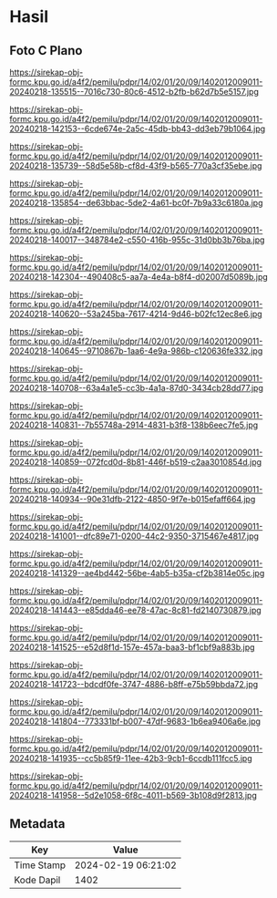# Hasil

## Foto C Plano

https://sirekap-obj-formc.kpu.go.id/a4f2/pemilu/pdpr/14/02/01/20/09/1402012009011-20240218-135515--7016c730-80c6-4512-b2fb-b62d7b5e5157.jpg

https://sirekap-obj-formc.kpu.go.id/a4f2/pemilu/pdpr/14/02/01/20/09/1402012009011-20240218-142153--6cde674e-2a5c-45db-bb43-dd3eb79b1064.jpg

https://sirekap-obj-formc.kpu.go.id/a4f2/pemilu/pdpr/14/02/01/20/09/1402012009011-20240218-135739--58d5e58b-cf8d-43f9-b565-770a3cf35ebe.jpg

https://sirekap-obj-formc.kpu.go.id/a4f2/pemilu/pdpr/14/02/01/20/09/1402012009011-20240218-135854--de63bbac-5de2-4a61-bc0f-7b9a33c6180a.jpg

https://sirekap-obj-formc.kpu.go.id/a4f2/pemilu/pdpr/14/02/01/20/09/1402012009011-20240218-140017--348784e2-c550-416b-955c-31d0bb3b76ba.jpg

https://sirekap-obj-formc.kpu.go.id/a4f2/pemilu/pdpr/14/02/01/20/09/1402012009011-20240218-142304--490408c5-aa7a-4e4a-b8f4-d02007d5089b.jpg

https://sirekap-obj-formc.kpu.go.id/a4f2/pemilu/pdpr/14/02/01/20/09/1402012009011-20240218-140620--53a245ba-7617-4214-9d46-b02fc12ec8e6.jpg

https://sirekap-obj-formc.kpu.go.id/a4f2/pemilu/pdpr/14/02/01/20/09/1402012009011-20240218-140645--9710867b-1aa6-4e9a-986b-c120636fe332.jpg

https://sirekap-obj-formc.kpu.go.id/a4f2/pemilu/pdpr/14/02/01/20/09/1402012009011-20240218-140708--63a4a1e5-cc3b-4a1a-87d0-3434cb28dd77.jpg

https://sirekap-obj-formc.kpu.go.id/a4f2/pemilu/pdpr/14/02/01/20/09/1402012009011-20240218-140831--7b55748a-2914-4831-b3f8-138b6eec7fe5.jpg

https://sirekap-obj-formc.kpu.go.id/a4f2/pemilu/pdpr/14/02/01/20/09/1402012009011-20240218-140859--072fcd0d-8b81-446f-b519-c2aa3010854d.jpg

https://sirekap-obj-formc.kpu.go.id/a4f2/pemilu/pdpr/14/02/01/20/09/1402012009011-20240218-140934--90e31dfb-2122-4850-9f7e-b015efaff664.jpg

https://sirekap-obj-formc.kpu.go.id/a4f2/pemilu/pdpr/14/02/01/20/09/1402012009011-20240218-141001--dfc89e71-0200-44c2-9350-3715467e4817.jpg

https://sirekap-obj-formc.kpu.go.id/a4f2/pemilu/pdpr/14/02/01/20/09/1402012009011-20240218-141329--ae4bd442-56be-4ab5-b35a-cf2b3814e05c.jpg

https://sirekap-obj-formc.kpu.go.id/a4f2/pemilu/pdpr/14/02/01/20/09/1402012009011-20240218-141443--e85dda46-ee78-47ac-8c81-fd2140730879.jpg

https://sirekap-obj-formc.kpu.go.id/a4f2/pemilu/pdpr/14/02/01/20/09/1402012009011-20240218-141525--e52d8f1d-157e-457a-baa3-bf1cbf9a883b.jpg

https://sirekap-obj-formc.kpu.go.id/a4f2/pemilu/pdpr/14/02/01/20/09/1402012009011-20240218-141723--bdcdf0fe-3747-4886-b8ff-e75b59bbda72.jpg

https://sirekap-obj-formc.kpu.go.id/a4f2/pemilu/pdpr/14/02/01/20/09/1402012009011-20240218-141804--773331bf-b007-47df-9683-1b6ea9406a6e.jpg

https://sirekap-obj-formc.kpu.go.id/a4f2/pemilu/pdpr/14/02/01/20/09/1402012009011-20240218-141935--cc5b85f9-11ee-42b3-9cb1-6ccdb111fcc5.jpg

https://sirekap-obj-formc.kpu.go.id/a4f2/pemilu/pdpr/14/02/01/20/09/1402012009011-20240218-141958--5d2e1058-6f8c-4011-b569-3b108d9f2813.jpg


## Metadata

| Key        | Value               |
| ---------- | ------------------- |
| Time Stamp | 2024-02-19 06:21:02 |
| Kode Dapil | 1402                |



